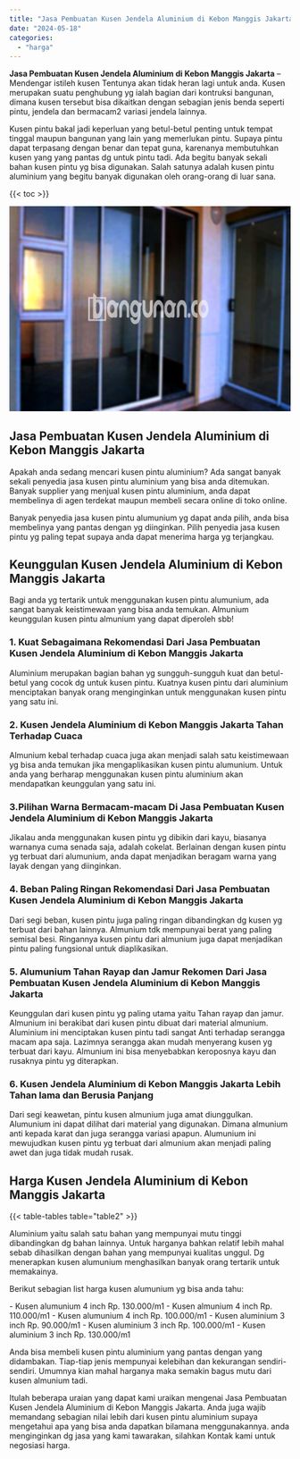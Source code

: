 ```yaml
---
title: "Jasa Pembuatan Kusen Jendela Aluminium di Kebon Manggis Jakarta"
date: "2024-05-18"
categories: 
  - "harga"
---
```


**Jasa Pembuatan Kusen Jendela Aluminium di Kebon Manggis Jakarta** – Mendengar istileh kusen Tentunya akan tidak heran lagi untuk anda. Kusen merupakan suatu penghubung yg ialah bagian dari kontruksi bangunan, dimana kusen tersebut bisa dikaitkan dengan sebagian jenis benda seperti pintu, jendela dan bermacam2 variasi jendela lainnya.

Kusen pintu bakal jadi keperluan yang betul-betul penting untuk tempat tinggal maupun bangunan yang lain yang memerlukan pintu. Supaya pintu dapat terpasang dengan benar dan tepat guna, karenanya membutuhkan kusen yang yang pantas dg untuk pintu tadi. Ada begitu banyak sekali bahan kusen pintu yg bisa digunakan. Salah satunya adalah kusen pintu aluminium yang begitu banyak digunakan oleh orang-orang di luar sana.

{{< toc >}}

![Jasa Pembuatan Kusen Jendela Aluminium di Kebon Manggis Jakarta](/images/harga-kusen-jendela-alumunium-14.png)

## Jasa Pembuatan Kusen Jendela Aluminium di Kebon Manggis Jakarta

Apakah anda sedang mencari kusen pintu aluminium? Ada sangat banyak sekali penyedia jasa kusen pintu aluminium yang bisa anda ditemukan. Banyak supplier yang menjual kusen pintu aluminium, anda dapat membelinya di agen terdekat maupun membeli secara online di toko online.

Banyak penyedia jasa kusen pintu alumunium yg dapat anda pilih, anda bisa membelinya yang pantas dengan yg diinginkan. Pilih penyedia jasa kusen pintu yg paling tepat supaya anda dapat menerima harga yg terjangkau.

## Keunggulan Kusen Jendela Aluminium di Kebon Manggis Jakarta

Bagi anda yg tertarik untuk menggunakan kusen pintu alumunium, ada sangat banyak keistimewaan yang bisa anda temukan. Almunium keunggulan kusen pintu almunium yang dapat diperoleh sbb!

### 1\. Kuat Sebagaimana Rekomendasi Dari Jasa Pembuatan Kusen Jendela Aluminium di Kebon Manggis Jakarta

Aluminium merupakan bagian bahan yg sungguh-sungguh kuat dan betul-betul yang cocok dg untuk kusen pintu. Kuatnya kusen pintu dari aluminium menciptakan banyak orang menginginkan untuk menggunakan kusen pintu yang satu ini.

### 2\. Kusen Jendela Aluminium di Kebon Manggis Jakarta Tahan Terhadap Cuaca

Almunium kebal terhadap cuaca juga akan menjadi salah satu keistimewaan yg bisa anda temukan jika mengaplikasikan kusen pintu alumunium. Untuk anda yang berharap menggunakan kusen pintu aluminium akan mendapatkan keunggulan yang satu ini.

### 3.Pilihan Warna Bermacam-macam Di Jasa Pembuatan Kusen Jendela Aluminium di Kebon Manggis Jakarta

Jikalau anda menggunakan kusen pintu yg dibikin dari kayu, biasanya warnanya cuma senada saja, adalah cokelat. Berlainan dengan kusen pintu yg terbuat dari alumunium, anda dapat menjadikan beragam warna yang layak dengan yang diinginkan.

### 4\. Beban Paling Ringan Rekomendasi Dari Jasa Pembuatan Kusen Jendela Aluminium di Kebon Manggis Jakarta

Dari segi beban, kusen pintu juga paling ringan dibandingkan dg kusen yg terbuat dari bahan lainnya. Almunium tdk mempunyai berat yang paling semisal besi. Ringannya kusen pintu dari almunium juga dapat menjadikan pintu paling fungsional untuk diaplikasikan.

### 5\. Alumunium Tahan Rayap dan Jamur Rekomen Dari Jasa Pembuatan Kusen Jendela Aluminium di Kebon Manggis Jakarta

Keunggulan dari kusen pintu yg paling utama yaitu Tahan rayap dan jamur. Almunium ini berakibat dari kusen pintu dibuat dari material almunium. Aluminium ini menciptakan kusen pintu tadi sangat Anti terhadap serangga macam apa saja. Lazimnya serangga akan mudah menyerang kusen yg terbuat dari kayu. Almunium ini bisa menyebabkan keroposnya kayu dan rusaknya pintu yg diterapkan.

### 6\. Kusen Jendela Aluminium di Kebon Manggis Jakarta Lebih Tahan lama dan Berusia Panjang

Dari segi keawetan, pintu kusen almunium juga amat diunggulkan. Alumunium ini dapat dilihat dari material yang digunakan. Dimana almunium anti kepada karat dan juga serangga variasi apapun. Alumunium ini mewujudkan kusen pintu yg terbuat dari almunium akan menjadi paling awet dan juga tidak mudah rusak.

## Harga Kusen Jendela Aluminium di Kebon Manggis Jakarta

{{< table-tables table="table2" >}}

Aluminium yaitu salah satu bahan yang mempunyai mutu tinggi dibandingkan dg bahan lainnya. Untuk harganya bahkan relatif lebih mahal sebab dihasilkan dengan bahan yang mempunyai kualitas unggul. Dg menerapkan kusen alumunium menghasilkan banyak orang tertarik untuk memakainya.

Berikut sebagian list harga kusen alumunium yg bisa anda tahu:

\- Kusen alumunium 4 inch Rp. 130.000/m1 - Kusen almunium 4 inch Rp. 110.000/m1 - Kusen alumunium 4 inch Rp. 100.000/m1 - Kusen aluminium 3 inch Rp. 90.000/m1 - Kusen aluminium 3 inch Rp. 100.000/m1 - Kusen aluminium 3 inch Rp. 130.000/m1

Anda bisa membeli kusen pintu aluminium yang pantas dengan yang didambakan. Tiap-tiap jenis mempunyai kelebihan dan kekurangan sendiri-sendiri. Umumnya kian mahal harganya maka semakin bagus mutu dari kusen almunium tadi.

Itulah beberapa uraian yang dapat kami uraikan mengenai Jasa Pembuatan Kusen Jendela Aluminium di Kebon Manggis Jakarta. Anda juga wajib memandang sebagian nilai lebih dari kusen pintu aluminium supaya mengetahui apa yang bisa anda dapatkan bilamana menggunakannya. anda menginginkan dg jasa yang kami tawarakan, silahkan Kontak kami untuk negosiasi harga.
